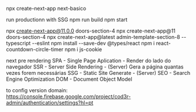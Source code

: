 npx create-next-app next-basico

run productionn with SSG 
  npm run build
  npm start 

npx create-next-app@11.0.0 doors-section-4
npx create-next-app@11 doors-section-4
npx create-next-app@latest admin-template-section-8 --typescript --eslint
npm install --save-dev @types/react
npm i react-countdown-circle-timer
npm i js-cookie

next pre rendering
  SPA - Single Page Aplication - Render do lado do navegador
  SSR - Server Side Rendering - (Server)
    Gera a página quantas vezes forem necessárias
  SSG - Static Site Generate - (Server)
  SEO - Search Engine Optimization
  DOM - Document Object Model


to config version domain:
https://console.firebase.google.com/project/cod3r-admin/authentication/settings?hl=pt
